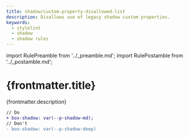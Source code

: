 ```yaml
---
title: shadow/custom-property-disallowed-list
description: Disallows use of legacy shadow custom properties.
keywords:
  - stylelint
  - shadow
  - shadow rules
---
```


import RulePreamble from '../_preamble.md';
import RulePostamble from '../_postamble.md';

# {frontmatter.title}

<Lede>{frontmatter.description}</Lede>

<RulePreamble category="shadow" />

```diff
// Do
+ box-shadow: var(--p-shadow-md);
// Don't
- box-shadow: var(--p-shadow-deep)
```

<RulePostamble />
